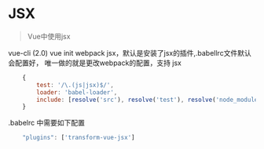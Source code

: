 # JSX

>Vue中使用jsx

vue-cli (2.0) vue init webpack jsx，默认是安装了jsx的插件,.babellrc文件默认会配置好，
唯一做的就是更改webpack的配置，支持 jsx

```js
    {
        test: '/\.(js|jsx)$/',
        loader: 'babel-loader',
        include: [resolve('src'), resolve('test'), resolve('node_modules/webpack-dev-server/client')]
    }
```

.babelrc 中需要如下配置

```js
    "plugins": ['transform-vue-jsx']
```